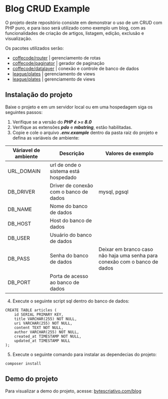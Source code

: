 # Blog CRUD Example

O projeto deste repositório consiste em demonstrar o uso de um CRUD com PHP puro, e para isso será utilizado como exemplo um blog, com as funcionalidades de criação de artigos, listagem, edição, exclusão e visualização.

Os pacotes utilizados serão:
- [coffecode/router](https://github.com/robsonvleite/router) | gerenciamento de rotas
- [coffecode/paginator](https://github.com/robsonvleite/paginator) | gerador de paginação
- [coffecode/datalayer](https://github.com/robsonvleite/datalayer) | conexão e controle de banco de dados
- [league/plates](https://github.com/thephpleague/plates) | gerenciamento de views
- [league/plates](https://github.com/thephpleague/plates) | gerenciamento de views

## Instalação do projeto
Baixe o projeto e em um servidor local ou em uma hospedagem siga os seguintes passos:

1. Verifique se a versão do ***PHP é >= 8.0***
2. Verifique as extensões ***pdo*** e ***mbstring***, estão habilitadas.
3. Copie e cole o arquivo  ***.env.example*** dentro da pasta raiz do projeto e defina as variáveis de ambiente:

|Váriavel de ambiente| Descrição | Valores de exemplo|
|--|--|-|
|URL_DOMAIN |url de onde o sistema está hospedado ||
|DB_DRIVER| Driver de conexão com o banco de dados |mysql, pgsql|
|DB_NAME| Nome do banco de dados ||
|DB_HOST| Host do banco de dados ||
|DB_USER| Usuário do banco de dados ||
|DB_PASS| Senha do banco de dados |Deixar em branco caso não haja uma senha para conexão com o banco de dados |
|DB_PORT| Porta de acesso ao banco de dados ||

4. Execute o seguinte script sql dentro do banco de dados:
```
CREATE TABLE articles (
	id SERIAL PRIMARY KEY,
	title VARCHAR(255) NOT NULL,
	uri VARCHAR(255) NOT NULL,
	content TEXT NOT NULL,
	author VARCHAR(255) NOT NULL,
	created_at TIMESTAMP NOT NULL,
	updated_at TIMESTAMP NULL
);
```

5. Execute o seguinte comando para instalar as dependecias do projeto:
```
composer install
```

## Demo do projeto
Para visualizar a demo do projeto, acesse: [bytescriativo.com/blog](https://bytescriativo.com/blog)
